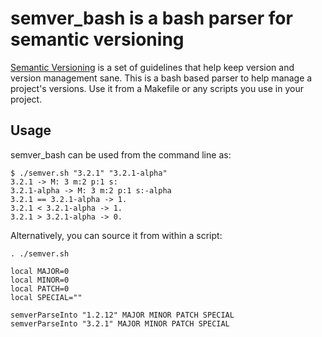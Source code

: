 semver_bash is a bash parser for semantic versioning
====================================================

[Semantic Versioning](http://semver.org/) is a set of guidelines that help keep
version and version management sane. This is a bash based parser to help manage
a project's versions. Use it from a Makefile or any scripts you use in your
project.

Usage
-----
semver_bash can be used from the command line as:  

    $ ./semver.sh "3.2.1" "3.2.1-alpha"  
    3.2.1 -> M: 3 m:2 p:1 s:  
    3.2.1-alpha -> M: 3 m:2 p:1 s:-alpha  
    3.2.1 == 3.2.1-alpha -> 1.  
    3.2.1 < 3.2.1-alpha -> 1.  
    3.2.1 > 3.2.1-alpha -> 0.


Alternatively, you can source it from within a script:

    . ./semver.sh  
    
    local MAJOR=0  
    local MINOR=0  
    local PATCH=0  
    local SPECIAL=""
    
    semverParseInto "1.2.12" MAJOR MINOR PATCH SPECIAL
    semverParseInto "3.2.1" MAJOR MINOR PATCH SPECIAL

